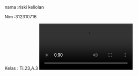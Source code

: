 nama    :riski keliolan

Nim     :312310716

Kelas : Ti.23,A.3
<video width="300" controls>
  <source src="program android studio 02.mp4" type="video/mp4">
  Your browser does not support the video tag.
</video>
